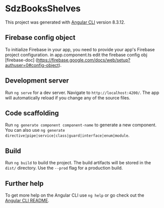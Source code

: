 # SdzBooksShelves

This project was generated with [Angular CLI](https://github.com/angular/angular-cli) version 8.3.12.

## Firebase config object

To initialize Firebase in your app, you need to provide your app's Firebase project configuration.
in app.component.ts edit the firebase config obj [firebase-doc] (https://firebase.google.com/docs/web/setup?authuser=0#config-object).

## Development server

Run `ng serve` for a dev server. Navigate to `http://localhost:4200/`. The app will automatically reload if you change any of the source files.

## Code scaffolding

Run `ng generate component component-name` to generate a new component. You can also use `ng generate directive|pipe|service|class|guard|interface|enum|module`.

## Build

Run `ng build` to build the project. The build artifacts will be stored in the `dist/` directory. Use the `--prod` flag for a production build.

## Further help

To get more help on the Angular CLI use `ng help` or go check out the [Angular CLI README](https://github.com/angular/angular-cli/blob/master/README.md).
